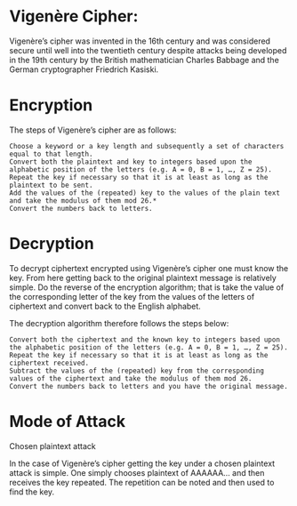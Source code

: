 # Vigenère Cipher:

Vigenère’s cipher was invented in the 16th century and was considered secure until well into the twentieth century despite attacks being developed in the 19th century by the British mathematician Charles Babbage and the German cryptographer Friedrich Kasiski. 

# Encryption

The steps of Vigenère’s cipher are as follows:

    Choose a keyword or a key length and subsequently a set of characters equal to that length.
    Convert both the plaintext and key to integers based upon the alphabetic position of the letters (e.g. A = 0, B = 1, …, Z = 25).
    Repeat the key if necessary so that it is at least as long as the plaintext to be sent.
    Add the values of the (repeated) key to the values of the plain text and take the modulus of them mod 26.*
    Convert the numbers back to letters.
    
   
   # Decryption

To decrypt ciphertext encrypted using Vigenère’s cipher one must know the key. From here getting back to the original plaintext message is relatively simple. Do the reverse of the encryption algorithm; that is take the value of the corresponding letter of the key from the values of the letters of ciphertext and convert back to the English alphabet.

The decryption algorithm therefore follows the steps below:

    Convert both the ciphertext and the known key to integers based upon the alphabetic position of the letters (e.g. A = 0, B = 1, …, Z = 25).
    Repeat the key if necessary so that it is at least as long as the ciphertext received.
    Subtract the values of the (repeated) key from the corresponding values of the ciphertext and take the modulus of them mod 26.
    Convert the numbers back to letters and you have the original message.
    
 # Mode of Attack
 Chosen plaintext attack

In the case of Vigenère’s cipher getting the key under a chosen plaintext attack is simple. One simply chooses plaintext of AAAAAA… and then receives the key repeated. The repetition can be noted and then used to find the key.
